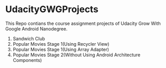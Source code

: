 # UdacityGWGProjects
This Repo contians the course assignment projects of Udacity Grow With Google Android Nanodegree.
1. Sandwich Club
2. Popular Movies Stage 1(Using Recycler View)
3. Popular Movies Stage 1(Using Array Adapter)
4. Popular Movies Stage 2(Without Using Android Architecture Components)
